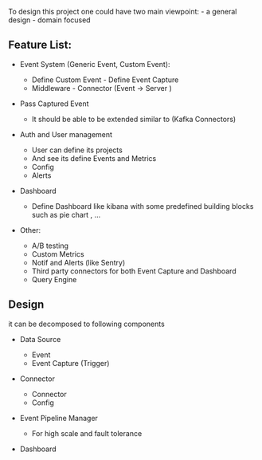 To design this project one could have two main viewpoint: - a general design - domain focused

## Feature List:

- Event System (Generic Event, Custom Event):
  - Define Custom Event - Define Event Capture
  - Middleware - Connector (Event -> Server )
- Pass Captured Event
  - It should be able to be extended similar to (Kafka Connectors)
- Auth and User management
  - User can define its projects
  - And see its define Events and Metrics
  - Config
  - Alerts
- Dashboard

  - Define Dashboard like kibana with some predefined building blocks such as pie chart , ...

- Other:
  - A/B testing
  - Custom Metrics
  - Notif and Alerts (like Sentry)
  - Third party connectors for both Event Capture and Dashboard
  - Query Engine

## Design

it can be decomposed to following components

- Data Source
  - Event
  - Event Capture (Trigger)
- Connector

  - Connector
  - Config

- Event Pipeline Manager

  - For high scale and fault tolerance

- Dashboard
